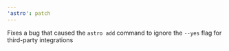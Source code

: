 ```yaml
---
'astro': patch
---
```


Fixes a bug that caused the `astro add` command to ignore the `--yes` flag for third-party integrations
